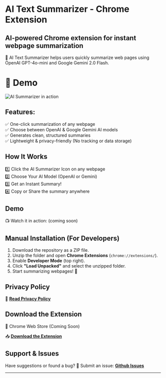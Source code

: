 # AI Text Summarizer - Chrome Extension

## AI-powered Chrome extension for instant webpage summarization

🚀 AI Text Summarizer helps users quickly summarize web pages using OpenAI GPT-4o-mini and Google Gemini 2.0 Flash.

# 🎥 Demo

![AI Summarizer in action](./ai-txt-summarizer-demo.gif)

## Features:

✅ One-click summarization of any webpage  
✅ Choose between OpenAI & Google Gemini AI models  
✅ Generates clean, structured summaries  
✅ Lightweight & privacy-friendly (No tracking or data storage)

## How It Works

1️⃣ Click the AI Summarizer Icon on any webpage  
2️⃣ Choose Your AI Model (OpenAI or Gemini)  
3️⃣ Get an Instant Summary!  
4️⃣ Copy or Share the summary anywhere

## Demo

📺 Watch it in action: (coming soon)

## Manual Installation (For Developers)

1. Download the repository as a ZIP file.
2. Unzip the folder and open **Chrome Extensions** (`chrome://extensions/`).
3. Enable **Developer Mode** (top right).
4. Click **"Load Unpacked"** and select the unzipped folder.
5. Start summarizing webpages! 🚀

## Privacy Policy

📄 **[Read Privacy Policy](https://agakadela.github.io/ai-txt-summarizer/privacy-policy.html)**

## Download the Extension

🔗 Chrome Web Store (Coming Soon)

📥 **[Download the Extension](https://chrome.google.com/webstore/detail/YOUR_EXTENSION_ID)**

## Support & Issues

Have suggestions or found a bug?
📩 Submit an issue: **[Github Issues](https://github.com/agakadela/ai-txt-summarizer/issues)**

---

